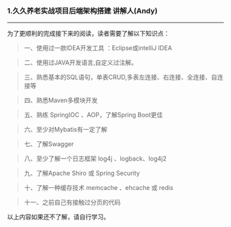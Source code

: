 ### 1.久久养老实战项目后端架构搭建                       讲解人(Andy)

------

为了更顺利的完成接下来的阅读，读者需要了解以下知识点：



> 一、使用过一款IDEA开发工具 ：Eclipse或intelliJ IDEA

> 二、使用过JAVA开发语言,自定义过注解。

> 三、熟悉基本的SQL语句，单表CRUD,多表左连接、右连接、全连接、自连接等

> 四、熟悉Maven多模块开发

> 五、熟练 SpringIOC 、AOP，了解Spring Boot更佳

> 六、至少对Mybatis有一定了解

> 七、了解Swagger

> 八、至少了解一个日志框架 log4j 、logback、log4j2

> 九、了解Apache Shiro 或 Spring Security

> 十、了解一种缓存技术 memcache 、ehcache 或 redis 

> 十一、之前自己有接触过分页的代码	



以上内容如果还不了解，请自行学习。

